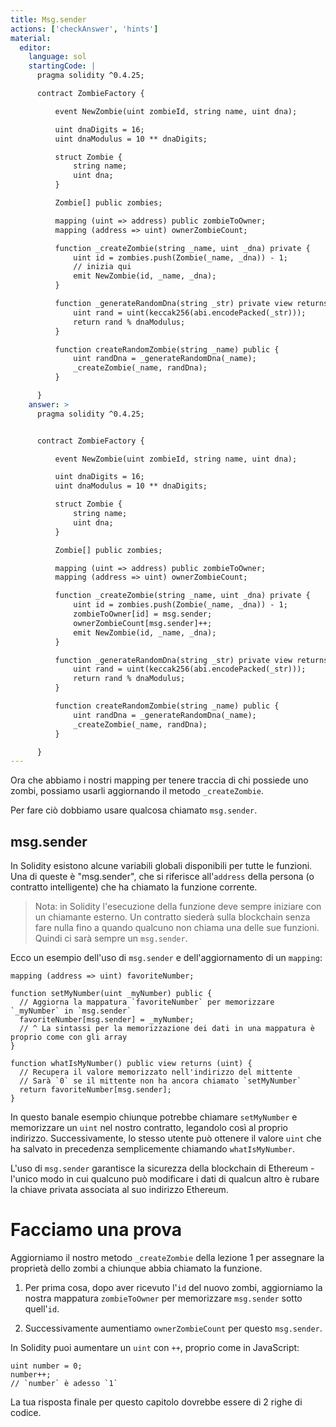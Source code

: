 ```yaml
---
title: Msg.sender
actions: ['checkAnswer', 'hints']
material:
  editor:
    language: sol
    startingCode: |
      pragma solidity ^0.4.25;

      contract ZombieFactory {

          event NewZombie(uint zombieId, string name, uint dna);

          uint dnaDigits = 16;
          uint dnaModulus = 10 ** dnaDigits;

          struct Zombie {
              string name;
              uint dna;
          }

          Zombie[] public zombies;

          mapping (uint => address) public zombieToOwner;
          mapping (address => uint) ownerZombieCount;

          function _createZombie(string _name, uint _dna) private {
              uint id = zombies.push(Zombie(_name, _dna)) - 1;
              // inizia qui
              emit NewZombie(id, _name, _dna);
          }

          function _generateRandomDna(string _str) private view returns (uint) {
              uint rand = uint(keccak256(abi.encodePacked(_str)));
              return rand % dnaModulus;
          }

          function createRandomZombie(string _name) public {
              uint randDna = _generateRandomDna(_name);
              _createZombie(_name, randDna);
          }

      }
    answer: >
      pragma solidity ^0.4.25;


      contract ZombieFactory {

          event NewZombie(uint zombieId, string name, uint dna);

          uint dnaDigits = 16;
          uint dnaModulus = 10 ** dnaDigits;

          struct Zombie {
              string name;
              uint dna;
          }

          Zombie[] public zombies;

          mapping (uint => address) public zombieToOwner;
          mapping (address => uint) ownerZombieCount;

          function _createZombie(string _name, uint _dna) private {
              uint id = zombies.push(Zombie(_name, _dna)) - 1;
              zombieToOwner[id] = msg.sender;
              ownerZombieCount[msg.sender]++;
              emit NewZombie(id, _name, _dna);
          }

          function _generateRandomDna(string _str) private view returns (uint) {
              uint rand = uint(keccak256(abi.encodePacked(_str)));
              return rand % dnaModulus;
          }

          function createRandomZombie(string _name) public {
              uint randDna = _generateRandomDna(_name);
              _createZombie(_name, randDna);
          }

      }
---
```


Ora che abbiamo i nostri mapping per tenere traccia di chi possiede uno zombi, possiamo usarli aggiornando il metodo `_createZombie`.

Per fare ciò dobbiamo usare qualcosa chiamato `msg.sender`.

## msg.sender

In Solidity esistono alcune variabili globali disponibili per tutte le funzioni. Una di queste è "msg.sender", che si riferisce all'`address` della persona (o contratto intelligente) che ha chiamato la funzione corrente.

> Nota: in Solidity l'esecuzione della funzione deve sempre iniziare con un chiamante esterno. Un contratto siederà sulla blockchain senza fare nulla fino a quando qualcuno non chiama una delle sue funzioni. Quindi ci sarà sempre un `msg.sender`.

Ecco un esempio dell'uso di `msg.sender` e dell'aggiornamento di un `mapping`:

```
mapping (address => uint) favoriteNumber;

function setMyNumber(uint _myNumber) public {
  // Aggiorna la mappatura `favoriteNumber` per memorizzare `_myNumber` in `msg.sender`
  favoriteNumber[msg.sender] = _myNumber;
  // ^ La sintassi per la memorizzazione dei dati in una mappatura è proprio come con gli array
}

function whatIsMyNumber() public view returns (uint) {
  // Recupera il valore memorizzato nell'indirizzo del mittente
  // Sarà `0` se il mittente non ha ancora chiamato `setMyNumber`
  return favoriteNumber[msg.sender];
}
```

In questo banale esempio chiunque potrebbe chiamare `setMyNumber` e memorizzare un `uint` nel nostro contratto, legandolo così al proprio indirizzo. Successivamente, lo stesso utente può ottenere il valore `uint` che ha salvato in precedenza semplicemente chiamando `whatIsMyNumber`.

L'uso di `msg.sender` garantisce la sicurezza della blockchain di Ethereum - l'unico modo in cui qualcuno può modificare i dati di qualcun altro è rubare la chiave privata associata al suo indirizzo Ethereum.

# Facciamo una prova

Aggiorniamo il nostro metodo `_createZombie` della lezione 1 per assegnare la proprietà dello zombi a chiunque abbia chiamato la funzione.

1. Per prima cosa, dopo aver ricevuto l'`id` del nuovo zombi, aggiorniamo la nostra mappatura `zombieToOwner` per memorizzare `msg.sender` sotto quell'`id`.

2. Successivamente aumentiamo `ownerZombieCount` per questo `msg.sender`.

In Solidity puoi aumentare un `uint` con `++`, proprio come in JavaScript:

```
uint number = 0;
number++;
// `number` è adesso `1`
```

La tua risposta finale per questo capitolo dovrebbe essere di 2 righe di codice.
